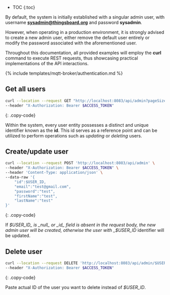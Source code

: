 * TOC
{:toc}

By default, the system is initially established with a singular admin user, with username **sysadmin@thingsboard.org** and password **sysadmin**.

However, when operating in a production environment, it is strongly advised to create a new admin user, either remove the default user entirely 
or modify the password associated with the aforementioned user.

Throughout this documentation, all provided examples will employ the **curl** command to execute REST requests, thus showcasing practical implementations of the API interactions.

{% include templates/mqtt-broker/authentication.md %}

## Get all users

```bash
curl --location --request GET "http://localhost:8083/api/admin?pageSize=50&page=0" \
--header "X-Authorization: Bearer $ACCESS_TOKEN"
```
{: .copy-code}

Within the system, every user entity possesses a distinct and unique identifier known as the **id**. 
This id serves as a reference point and can be utilized to perform operations such as _updating_ or _deleting_ users.

## Create/update user

```bash
curl --location --request POST 'http://localhost:8083/api/admin' \
--header "X-Authorization: Bearer $ACCESS_TOKEN" \
--header 'Content-Type: application/json' \
--data-raw '{
    "id":$USER_ID,
    "email":"test@gmail.com",
    "password":"test",
    "firstName":"test",
    "lastName":"test"
}'
```
{: .copy-code}

If _$USER_ID_ is _null_ or _id_ field is absent in the request body, the new admin user will be created, otherwise the user with _$USER_ID_ identifier will be updated.

## Delete user

```bash
curl --location --request DELETE 'http://localhost:8083/api/admin/$USER_ID' \
--header "X-Authorization: Bearer $ACCESS_TOKEN"
```
{: .copy-code}

Paste actual ID of the user you want to delete instead of _$USER_ID_.
